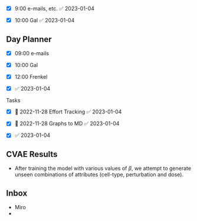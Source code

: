 


 - [x] 9:00 e-mails, etc. ✅ 2023-01-04
 - [x] 10:00 Gal ✅ 2023-01-04


## Day Planner
- [x] 09:00 e-mails
- [x] 10:00 Gal
- [x] 12:00 Frenkel
- [x]  ✅ 2023-01-04



Tasks 

- [x] 📅 2022-11-28 Effort Tracking ✅ 2023-01-04
- [x] 📅 2022-11-28 Graphs to MD ✅ 2023-01-04
- [x]  ✅ 2023-01-04





## CVAE Results

- After training the model with various values of $\beta$, we attempt to generate unseen combinations of attributes (cell-type, perturbation and dose).




## Inbox

- Miro
- 